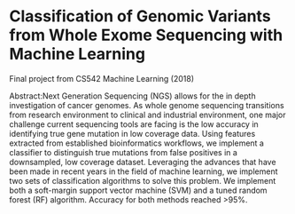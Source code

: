# Classification of Genomic Variants from Whole Exome Sequencing with Machine Learning

Final project from CS542 Machine Learning (2018)

Abstract:Next Generation Sequencing (NGS) allows for the in depth investigation of cancer
genomes. As whole genome sequencing transitions from research environment to
clinical and industrial environment, one major challenge current sequencing tools
are facing is the low accuracy in identifying true gene mutation in low coverage data.
Using features extracted from established bioinformatics workflows, we implement
a classifier to distinguish true mutations from false positives in a downsampled,
low coverage dataset. Leveraging the advances that have been made in recent years
in the field of machine learning, we implement two sets of classification algorithms
to solve this problem. We implement both a soft-margin support vector machine
(SVM) and a tuned random forest (RF) algorithm. Accuracy for both methods
reached >95%. 
